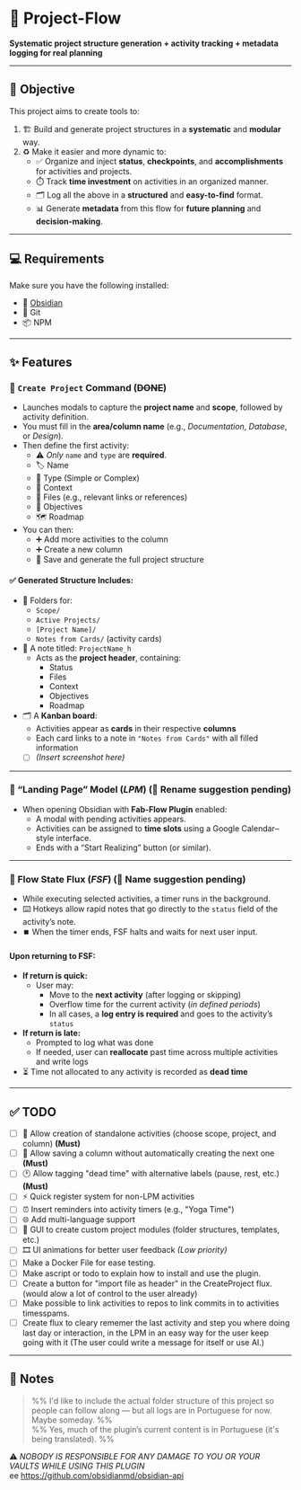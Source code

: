 # 🚀 Project-Flow

**Systematic project structure generation + activity tracking + metadata logging for real planning**

---

## 🎯 Objective

This project aims to create tools to:

1. 🏗️ Build and generate project structures in a **systematic** and **modular** way.
2. ♻️ Make it easier and more dynamic to:
    - ✅ Organize and inject **status**, **checkpoints**, and **accomplishments** for activities and projects.
    - ⏱️ Track **time investment** on activities in an organized manner.
    - 🗂️ Log all the above in a **structured** and **easy-to-find** format.
    - 📊 Generate **metadata** from this flow for **future planning** and **decision-making**.

---

## 💻 Requirements

Make sure you have the following installed:

- 🧠 [Obsidian](https://obsidian.md/)
- 🐙 Git
- 📦 NPM

---

## ✨ Features

### 🧱 `Create Project` Command (~~DONE~~)

- Launches modals to capture the **project name** and **scope**, followed by activity definition.
- You must fill in the **area/column name** (e.g., _Documentation_, _Database_, or _Design_).
- Then define the first activity:
    - ⚠️ _Only_ `name` and `type` are **required**.
    - 🏷️ Name
    - 🔧 Type (Simple or Complex)
    - 📎 Context
    - 🔗 Files (e.g., relevant links or references)
    - 🎯 Objectives
    - 🗺️ Roadmap
- You can then:
    - ➕ Add more activities to the column
    - ➕ Create a new column
    - 💾 Save and generate the full project structure

#### ✅ Generated Structure Includes:

- 📁 Folders for:
    - `Scope/`
    - `Active Projects/`
    - `[Project Name]/`
    - `Notes from Cards/` (activity cards)
- 📝 A note titled: `ProjectName_h`
    - Acts as the **project header**, containing:
        - Status
        - Files
        - Context
        - Objectives
        - Roadmap
- 🗂️ A **Kanban board**:
    - Activities appear as **cards** in their respective **columns**
    - Each card links to a note in `"Notes from Cards"` with all filled information
    - [ ] _(Insert screenshot here)_

---

### 🧭 “Landing Page” Model (_LPM_) (📌 Rename suggestion pending)

- When opening Obsidian with **Fab-Flow Plugin** enabled:
    - A modal with pending activities appears.
    - Activities can be assigned to **time slots** using a Google Calendar–style interface.
    - Ends with a “Start Realizing” button (or similar).

---

### 🌊 Flow State Flux (_FSF_) (📌 Name suggestion pending)

- While executing selected activities, a timer runs in the background.
- ⌨️ Hotkeys allow rapid notes that go directly to the `status` field of the activity’s note.
- ⏹️ When the timer ends, FSF halts and waits for next user input.

#### Upon returning to FSF:

- **If return is quick:**
    - User may:
        - Move to the **next activity** (after logging or skipping)
        - Overflow time for the current activity (_in defined periods_)
        - In all cases, a **log entry is required** and goes to the activity’s `status`
- **If return is late:**
    - Prompted to log what was done
    - If needed, user can **reallocate** past time across multiple activities and write logs
- ⏳ Time not allocated to any activity is recorded as **dead time**

---

## ✅ TODO

- [ ] 🧩 Allow creation of standalone activities (choose scope, project, and column) **(Must)**
- [ ] 🔁 Allow saving a column without automatically creating the next one **(Must)**
- [ ] 🕐 Allow tagging "dead time" with alternative labels (pause, rest, etc.) **(Must)**
- [ ] ⚡ Quick register system for non-LPM activities
- [ ] ⏰ Insert reminders into activity timers (e.g., "Yoga Time")
- [ ] 🌐 Add multi-language support
- [ ] 🧱 GUI to create custom project modules (folder structures, templates, etc.)
- [ ] 🎞️ UI animations for better user feedback _(Low priority)_
- [ ] Make a Docker File for ease testing.
- [ ] Make ascript or todo to explain how to install and use the plugin.
- [ ] Create a button for "import file as header" in the CreateProject flux.(would alow a lot of control to the user already)
- [ ] Make possible to link activities to repos to link commits in to activities timesspams.
- [ ] Create flux to cleary rememer the last activity and step you where doing last day or interaction, in the LPM in an easy way for the user keep going with it (The user could write a message for itself or use AI.)

---

## 📝 Notes

> %% I'd like to include the actual folder structure of this project so people can follow along — but all logs are in Portuguese for now. Maybe someday. %%  
> %% Yes, much of the plugin’s current content is in Portuguese (it's being translated). %%

⚠️ _NOBODY IS RESPONSIBLE FOR ANY DAMAGE TO YOU OR YOUR VAULTS WHILE USING THIS PLUGIN_  
 ee https://github.com/obsidianmd/obsidian-api
